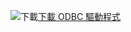 ![下載](../ssms/media/download-icon.png)[下載 ODBC 驅動程式](../connect/odbc/download-odbc-driver-for-sql-server.md)
